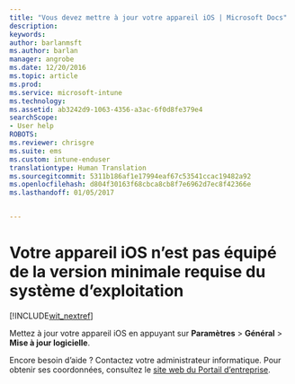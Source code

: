 ```yaml
---
title: "Vous devez mettre à jour votre appareil iOS | Microsoft Docs"
description: 
keywords: 
author: barlanmsft
ms.author: barlan
manager: angrobe
ms.date: 12/20/2016
ms.topic: article
ms.prod: 
ms.service: microsoft-intune
ms.technology: 
ms.assetid: ab3242d9-1063-4356-a3ac-6f0d8fe379e4
searchScope:
- User help
ROBOTS: 
ms.reviewer: chrisgre
ms.suite: ems
ms.custom: intune-enduser
translationtype: Human Translation
ms.sourcegitcommit: 5311b186af1e17994eaf67c53541ccac19482a92
ms.openlocfilehash: d804f30163f68cbca8cb8f7e6962d7ec8f42366e
ms.lasthandoff: 01/05/2017


---
```


# <a name="your-ios-device-doesnt-have-the-required-minimum-operating-system-version"></a>Votre appareil iOS n’est pas équipé de la version minimale requise du système d’exploitation

[!INCLUDE[wit_nextref](../includes/end-user-os-update-guidance.md)]

Mettez à jour votre appareil iOS en appuyant sur **Paramètres** > **Général** > **Mise à jour logicielle**.

Encore besoin d’aide ? Contactez votre administrateur informatique. Pour obtenir ses coordonnées, consultez le [site web du Portail d’entreprise](http://portal.manage.microsoft.com).

